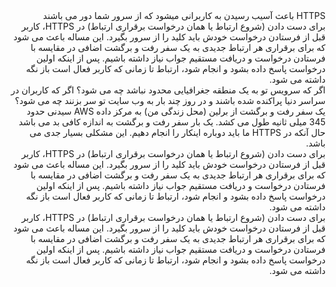 <div dir="rtl" align="right">HTTPS  باعث آسیب رسیدن به کاربرانی میشود که از سرور شما دور می باشند  </div>

<div dir="rtl" align="right"> 
  برای دست دادن (شروع ارتباط یا همان درخواست برقراری ارتباط) در HTTPS، کاربر قبل از فرستادن درخواست خودش باید کلید را از سرور بگیرد. این مساله باعث می شود که برای برقراری هر ارتباط جدیدی به یک سفر رفت و برگشت اضافی در مقایسه با فرستادن درخواست و دریافت مستقیم جواب نیاز داشته باشیم. پس از اینکه اولین درخواست پاسخ داده بشود و انجام شود، ارتباط تا زمانی که کاربر فعال است باز نگه داشته می شود.
</div>

<div dir="rtl" align="right"> 
اگر که سرویس تو به یک منطقه جغرافیایی محدود نباشد چه می شود؟ اگر که کاربران در سراسر دنیا پراکنده شده باشند و در روز چند بار به وب سایت تو سر بزنند چه می شود؟ یک سفر رفت و برگشت از برلین (محل زندگی من) به مرکز داده AWS سیدنی حدود 345 میلی ثانیه طول می کشد. یک بار سفر رفت و برگشت به اندازه کافی بد می باشد حال آنکه در HTTPS ما باید دوباره اینکار را انجام دهیم. این مشکلی بسیار جدی می باشد.
</div>

<div dir="rtl" align="right"> 
  برای دست دادن (شروع ارتباط یا همان درخواست برقراری ارتباط) در HTTPS، کاربر قبل از فرستادن درخواست خودش باید کلید را از سرور بگیرد. این مساله باعث می شود که برای برقراری هر ارتباط جدیدی به یک سفر رفت و برگشت اضافی در مقایسه با فرستادن درخواست و دریافت مستقیم جواب نیاز داشته باشیم. پس از اینکه اولین درخواست پاسخ داده بشود و انجام شود، ارتباط تا زمانی که کاربر فعال است باز نگه داشته می شود.
</div>

<div dir="rtl" align="right"> 
  برای دست دادن (شروع ارتباط یا همان درخواست برقراری ارتباط) در HTTPS، کاربر قبل از فرستادن درخواست خودش باید کلید را از سرور بگیرد. این مساله باعث می شود که برای برقراری هر ارتباط جدیدی به یک سفر رفت و برگشت اضافی در مقایسه با فرستادن درخواست و دریافت مستقیم جواب نیاز داشته باشیم. پس از اینکه اولین درخواست پاسخ داده بشود و انجام شود، ارتباط تا زمانی که کاربر فعال است باز نگه داشته می شود.
</div>
